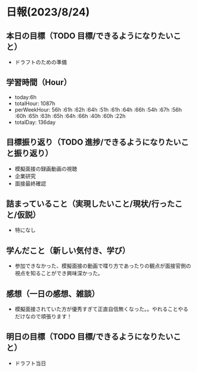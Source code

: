 # 日報(2023/8/24)

## 本日の目標（TODO 目標/できるようになりたいこと）

- ドラフトのための準備

## 学習時間（Hour）

- today:6h
- totalHour: 1087h
- perWeekHour: 56h :61h :62h :64h :51h :61h :64h :66h :54h :67h :56h :60h :65h :63h :65h :64h :66h :40h :60h :22h
- totalDay: 136day

## 目標振り返り（TODO 進捗/できるようになりたいこと振り返り）

- 模擬面接の録画動画の視聴
- 企業研究
- 面接最終確認

## 詰まっていること（実現したいこと/現状/行ったこと/仮説）

- 特になし

## 学んだこと（新しい気付き、学び）

- 参加できなかった、模擬面接の動画で喋り方であったりの観点が面接官側の視点を知ることができ興味深かった。

## 感想（一日の感想、雑談）

- 模擬面接されていた方が優秀すぎて正直自信無くなった。。やれることやるだけなので頑張ります！

## 明日の目標（TODO 目標/できるようになりたいこと）

- ドラフト当日
